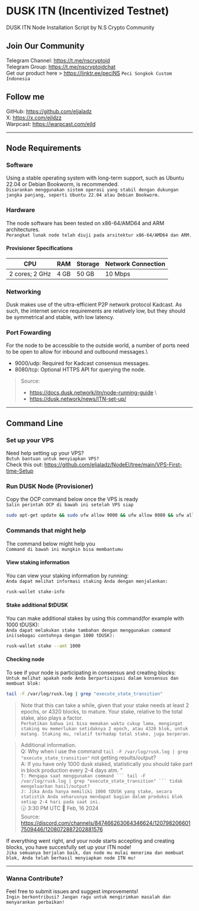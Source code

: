 # DUSK ITN (Incentivized Testnet)

DUSK ITN Node Installation Script by N.S Crypto Community 

## Join Our Community
   Telegram Channel: https://t.me/nscryptoid <br>
   Telegram Group: https://t.me/nscryptoidchat <br>
   Get our product here > https://linktr.ee/peciNS `` Peci Songkok Custom Indonesia ``
   
## Follow me
   GitHub: https://github.com/eljaladz <br>
   X: https://x.com/ejldzz <br>
   Warpcast: https://warpcast.com/ejld
   
---

## Node Requirements
### Software
Using a stable operating system with long-term support, such as Ubuntu 22.04 or Debian Bookworm, is recommended. \
`` Disarankan menggunakan sistem operasi yang stabil dengan dukungan jangka panjang, seperti Ubuntu 22.04 atau Debian Bookworm. ``

### Hardware
The node software has been tested on x86-64/AMD64 and ARM architectures. \
`` Perangkat lunak node telah diuji pada arsitektur x86-64/AMD64 dan ARM. ``
#### Provisioner Specifications
| CPU | RAM | Storage | Network Connection |
| --- | --- | --- | --- |
| 2 cores; 2 GHz | 4 GB	 | 50 GB | 10 Mbps |

### Networking
Dusk makes use of the ultra-efficient P2P network protocol Kadcast. As such, the internet service requirements are relatively low, but they should be symmetrical and stable, with low latency.

### Port Fowarding
For the node to be accessible to the outside world, a number of ports need to be open to allow for inbound and outbound messages.\
  * 9000/udp: Required for Kadcast consensus messages.<br>
  * 8080/tcp: Optional HTTPS API for querying the node.<br>

> Source:
> * https://docs.dusk.network/itn/node-running-guide \
> * https://dusk.network/news/ITN-set-up/

---

## Command Line
### Set up your VPS
   Need help setting up your VPS? \
   `` Butuh bantuan untuk menyiapkan VPS? `` \
   Check this out: https://github.com/eljaladz/NodeEl/tree/main/VPS-First-time-Setup 
   
### Run DUSK Node (Provisioner)
Copy the OCP command below once the VPS is ready \
` Salin perintah OCP di bawah ini setelah VPS siap `
```bash
sudo apt-get update && sudo ufw allow 9000 && ufw allow 8080 && ufw allow 9000/udp && ufw allow 8080/tcp && wget https://raw.githubusercontent.com/eljaladz/NodeEl/main/Testnet/DUSK-ITN/dusk-itn.sh && chmod +x dusk-itn.sh && sudo ./dusk-itn.sh
```

### Commands that might help
The command below might help you \
`` Command di bawah ini mungkin bisa membantumu ``

#### View staking information
You can view your staking information by running: \
`` Anda dapat melihat informasi staking Anda dengan menjalankan: ``
```bash
rusk-wallet stake-info
```

#### Stake additional $tDUSK
You can make additional stakes by using this command(for example with 1000 tDUSK): \
`` Anda dapat melakukan stake tambahan dengan menggunakan command ini(sebagai contohnya dengan 1000 tDUSK): ``
```bash
rusk-wallet stake --amt 1000
```

#### Checking node
To see if your node is participating in consensus and creating blocks: \
`` Untuk melihat apakah node Anda berpartisipasi dalam konsensus dan membuat blok: ``

```bash
tail -F /var/log/rusk.log | grep "execute_state_transition"
```

> Note that this can take a while, given that your stake needs at least 2 epochs, or 4320 blocks, to mature. Your stake, relative to the total stake, also plays a factor. \
> `` Perhatikan bahwa ini bisa memakan waktu cukup lama, mengingat staking mu memerlukan setidaknya 2 epoch, atau 4320 blok, untuk matang. Staking mu, relatif terhadap total stake, juga berperan. `` 

> Additional information. \
> Q: Why when I use the command ```tail -F /var/log/rusk.log | grep "execute_state_transition"``` not getting results/output?\
> A: If you have only 1000 dusk staked, statistically you should take part in block production every 2-4 days atm. "\
> `` T: Mengapa saat menggunakan command ``` tail -F /var/log/rusk.log | grep "execute_state_transition" ``` tidak mengeluarkan hasil/output? ``\
> `` J: Jika Anda hanya memiliki 1000 tDUSK yang stake, secara statistik Anda seharusnya mendapat bagian dalam produksi blok setiap 2-4 hari pada saat ini. ``\
> 🕞 3:30 PM UTC 📆 Feb, 16 2024\
> Source: https://discord.com/channels/847466263064346624/1207982066017509446/1208072887202881576

If everything went right, and your node starts accepting and creating blocks, you have succesfully set up your ITN node!\
`` Jika semuanya berjalan baik, dan node mu mulai menerima dan membuat blok, Anda telah berhasil menyiapkan node ITN mu! ``

---

### Wanna Contribute?
Feel free to submit issues and suggest improvements!\
`` Ingin berkontribusi? Jangan ragu untuk mengirimkan masalah dan menyarankan perbaikan! ``
